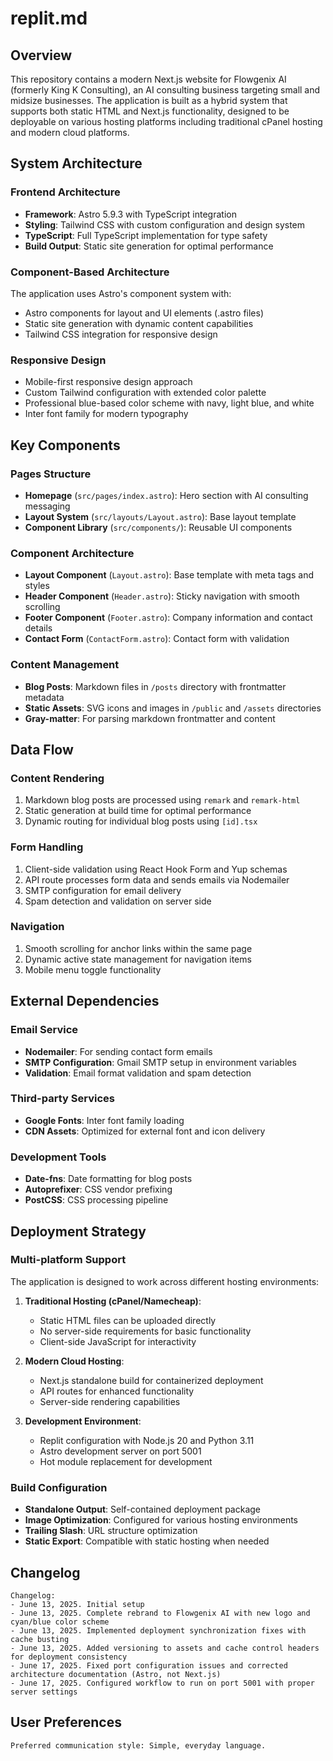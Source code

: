 # replit.md

## Overview

This repository contains a modern Next.js website for Flowgenix AI (formerly King K Consulting), an AI consulting business targeting small and midsize businesses. The application is built as a hybrid system that supports both static HTML and Next.js functionality, designed to be deployable on various hosting platforms including traditional cPanel hosting and modern cloud platforms.

## System Architecture

### Frontend Architecture
- **Framework**: Astro 5.9.3 with TypeScript integration
- **Styling**: Tailwind CSS with custom configuration and design system
- **TypeScript**: Full TypeScript implementation for type safety
- **Build Output**: Static site generation for optimal performance

### Component-Based Architecture
The application uses Astro's component system with:
- Astro components for layout and UI elements (.astro files)
- Static site generation with dynamic content capabilities
- Tailwind CSS integration for responsive design

### Responsive Design
- Mobile-first responsive design approach
- Custom Tailwind configuration with extended color palette
- Professional blue-based color scheme with navy, light blue, and white
- Inter font family for modern typography

## Key Components

### Pages Structure
- **Homepage** (`src/pages/index.astro`): Hero section with AI consulting messaging
- **Layout System** (`src/layouts/Layout.astro`): Base layout template
- **Component Library** (`src/components/`): Reusable UI components

### Component Architecture
- **Layout Component** (`Layout.astro`): Base template with meta tags and styles
- **Header Component** (`Header.astro`): Sticky navigation with smooth scrolling
- **Footer Component** (`Footer.astro`): Company information and contact details
- **Contact Form** (`ContactForm.astro`): Contact form with validation

### Content Management
- **Blog Posts**: Markdown files in `/posts` directory with frontmatter metadata
- **Static Assets**: SVG icons and images in `/public` and `/assets` directories
- **Gray-matter**: For parsing markdown frontmatter and content

## Data Flow

### Content Rendering
1. Markdown blog posts are processed using `remark` and `remark-html`
2. Static generation at build time for optimal performance
3. Dynamic routing for individual blog posts using `[id].tsx`

### Form Handling
1. Client-side validation using React Hook Form and Yup schemas
2. API route processes form data and sends emails via Nodemailer
3. SMTP configuration for email delivery
4. Spam detection and validation on server side

### Navigation
1. Smooth scrolling for anchor links within the same page
2. Dynamic active state management for navigation items
3. Mobile menu toggle functionality

## External Dependencies

### Email Service
- **Nodemailer**: For sending contact form emails
- **SMTP Configuration**: Gmail SMTP setup in environment variables
- **Validation**: Email format validation and spam detection

### Third-party Services
- **Google Fonts**: Inter font family loading
- **CDN Assets**: Optimized for external font and icon delivery

### Development Tools
- **Date-fns**: Date formatting for blog posts
- **Autoprefixer**: CSS vendor prefixing
- **PostCSS**: CSS processing pipeline

## Deployment Strategy

### Multi-platform Support
The application is designed to work across different hosting environments:

1. **Traditional Hosting (cPanel/Namecheap)**:
   - Static HTML files can be uploaded directly
   - No server-side requirements for basic functionality
   - Client-side JavaScript for interactivity

2. **Modern Cloud Hosting**:
   - Next.js standalone build for containerized deployment
   - API routes for enhanced functionality
   - Server-side rendering capabilities

3. **Development Environment**:
   - Replit configuration with Node.js 20 and Python 3.11
   - Astro development server on port 5001
   - Hot module replacement for development

### Build Configuration
- **Standalone Output**: Self-contained deployment package
- **Image Optimization**: Configured for various hosting environments
- **Trailing Slash**: URL structure optimization
- **Static Export**: Compatible with static hosting when needed

## Changelog

```
Changelog:
- June 13, 2025. Initial setup
- June 13, 2025. Complete rebrand to Flowgenix AI with new logo and cyan/blue color scheme
- June 13, 2025. Implemented deployment synchronization fixes with cache busting
- June 13, 2025. Added versioning to assets and cache control headers for deployment consistency
- June 17, 2025. Fixed port configuration issues and corrected architecture documentation (Astro, not Next.js)
- June 17, 2025. Configured workflow to run on port 5001 with proper server settings
```

## User Preferences

```
Preferred communication style: Simple, everyday language.
```